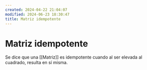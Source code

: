 ```yaml
---
created: 2024-04-22 21:04:07
modified: 2024-06-23 18:30:47
title: Matriz idempotente
---
```


# Matriz idempotente

Se dice que una [[Matriz]] es idempotente cuando al ser elevada al cuadrado, resulta en sí misma.

